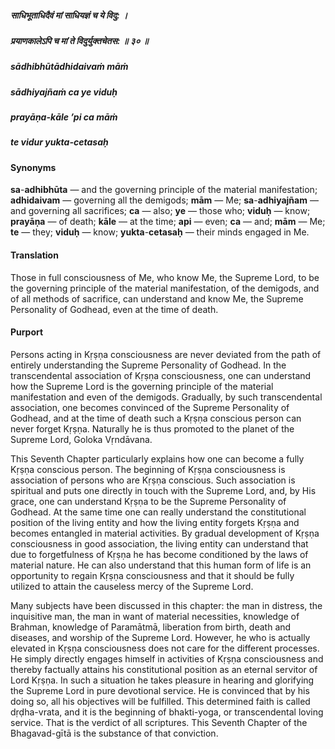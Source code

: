 ##### साधिभूताधिदैवं मां साधियज्ञं च ये विदु: ।
##### प्रयाणकालेऽपि च मां ते विदुर्युक्तचेतस: ॥ ३० ॥

##### sādhibhūtādhidaivaṁ māṁ
##### sādhiyajñaṁ ca ye viduḥ
##### prayāṇa-kāle ’pi ca māṁ
##### te vidur yukta-cetasaḥ

#### Synonyms

**sa**-**adhibhūta** — and the governing principle of the material manifestation; **adhidaivam** — governing all the demigods; **mām** — Me; **sa**-**adhiyajñam** — and governing all sacrifices; **ca** — also; **ye** — those who; **viduḥ** — know; **prayāṇa** — of death; **kāle** — at the time; **api** — even; **ca** — and; **mām** — Me; **te** — they; **viduḥ** — know; **yukta**-**cetasaḥ** — their minds engaged in Me.

#### Translation

Those in full consciousness of Me, who know Me, the Supreme Lord, to be the governing principle of the material manifestation, of the demigods, and of all methods of sacrifice, can understand and know Me, the Supreme Personality of Godhead, even at the time of death.

#### Purport

Persons acting in Kṛṣṇa consciousness are never deviated from the path of entirely understanding the Supreme Personality of Godhead. In the transcendental association of Kṛṣṇa consciousness, one can understand how the Supreme Lord is the governing principle of the material manifestation and even of the demigods. Gradually, by such transcendental association, one becomes convinced of the Supreme Personality of Godhead, and at the time of death such a Kṛṣṇa conscious person can never forget Kṛṣṇa. Naturally he is thus promoted to the planet of the Supreme Lord, Goloka Vṛndāvana.

This Seventh Chapter particularly explains how one can become a fully Kṛṣṇa conscious person. The beginning of Kṛṣṇa consciousness is association of persons who are Kṛṣṇa conscious. Such association is spiritual and puts one directly in touch with the Supreme Lord, and, by His grace, one can understand Kṛṣṇa to be the Supreme Personality of Godhead. At the same time one can really understand the constitutional position of the living entity and how the living entity forgets Kṛṣṇa and becomes entangled in material activities. By gradual development of Kṛṣṇa consciousness in good association, the living entity can understand that due to forgetfulness of Kṛṣṇa he has become conditioned by the laws of material nature. He can also understand that this human form of life is an opportunity to regain Kṛṣṇa consciousness and that it should be fully utilized to attain the causeless mercy of the Supreme Lord.

Many subjects have been discussed in this chapter: the man in distress, the inquisitive man, the man in want of material necessities, knowledge of Brahman, knowledge of Paramātmā, liberation from birth, death and diseases, and worship of the Supreme Lord. However, he who is actually elevated in Kṛṣṇa consciousness does not care for the different processes. He simply directly engages himself in activities of Kṛṣṇa consciousness and thereby factually attains his constitutional position as an eternal servitor of Lord Kṛṣṇa. In such a situation he takes pleasure in hearing and glorifying the Supreme Lord in pure devotional service. He is convinced that by his doing so, all his objectives will be fulfilled. This determined faith is called dṛḍha-vrata, and it is the beginning of bhakti-yoga, or transcendental loving service. That is the verdict of all scriptures. This Seventh Chapter of the Bhagavad-gītā is the substance of that conviction.